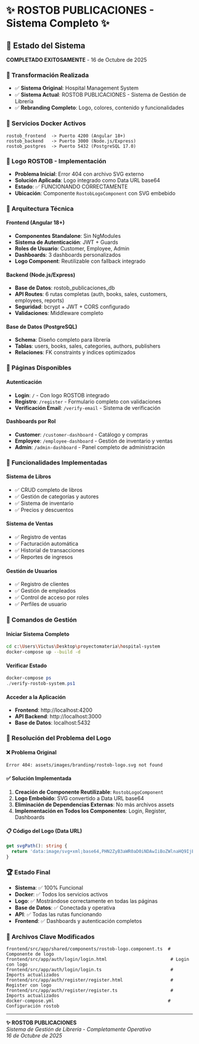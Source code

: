 # ✨ ROSTOB PUBLICACIONES - Sistema Completo ✨

## 🏢 Estado del Sistema
**COMPLETADO EXITOSAMENTE** - 16 de Octubre de 2025

### 🎯 Transformación Realizada
- ✅ **Sistema Original**: Hospital Management System
- ✅ **Sistema Actual**: ROSTOB PUBLICACIONES - Sistema de Gestión de Librería
- ✅ **Rebranding Completo**: Logo, colores, contenido y funcionalidades

### 🐳 Servicios Docker Activos
```
rostob_frontend  -> Puerto 4200 (Angular 18+)
rostob_backend   -> Puerto 3000 (Node.js/Express)
rostob_postgres  -> Puerto 5432 (PostgreSQL 17.0)
```

### 🎨 Logo ROSTOB - Implementación
- **Problema Inicial**: Error 404 con archivo SVG externo
- **Solución Aplicada**: Logo integrado como Data URL base64
- **Estado**: ✅ FUNCIONANDO CORRECTAMENTE
- **Ubicación**: Componente `RostobLogoComponent` con SVG embebido

### 🔧 Arquitectura Técnica

#### Frontend (Angular 18+)
- **Componentes Standalone**: Sin NgModules
- **Sistema de Autenticación**: JWT + Guards
- **Roles de Usuario**: Customer, Employee, Admin
- **Dashboards**: 3 dashboards personalizados
- **Logo Component**: Reutilizable con fallback integrado

#### Backend (Node.js/Express)
- **Base de Datos**: rostob_publicaciones_db
- **API Routes**: 6 rutas completas (auth, books, sales, customers, employees, reports)
- **Seguridad**: bcrypt + JWT + CORS configurado
- **Validaciones**: Middleware completo

#### Base de Datos (PostgreSQL)
- **Schema**: Diseño completo para librería
- **Tablas**: users, books, sales, categories, authors, publishers
- **Relaciones**: FK constraints y índices optimizados

### 📱 Páginas Disponibles

#### Autenticación
- **Login**: `/` - Con logo ROSTOB integrado
- **Registro**: `/register` - Formulario completo con validaciones
- **Verificación Email**: `/verify-email` - Sistema de verificación

#### Dashboards por Rol
- **Customer**: `/customer-dashboard` - Catálogo y compras
- **Employee**: `/employee-dashboard` - Gestión de inventario y ventas
- **Admin**: `/admin-dashboard` - Panel completo de administración

### 🎯 Funcionalidades Implementadas

#### Sistema de Libros
- ✅ CRUD completo de libros
- ✅ Gestión de categorías y autores
- ✅ Sistema de inventario
- ✅ Precios y descuentos

#### Sistema de Ventas
- ✅ Registro de ventas
- ✅ Facturación automática
- ✅ Historial de transacciones
- ✅ Reportes de ingresos

#### Gestión de Usuarios
- ✅ Registro de clientes
- ✅ Gestión de empleados
- ✅ Control de acceso por roles
- ✅ Perfiles de usuario

### 🚀 Comandos de Gestión

#### Iniciar Sistema Completo
```bash
cd c:\Users\Victus\Desktop\proyectomateria\hospital-system
docker-compose up --build -d
```

#### Verificar Estado
```powershell
docker-compose ps
./verify-rostob-system.ps1
```

#### Acceder a la Aplicación
- **Frontend**: http://localhost:4200
- **API Backend**: http://localhost:3000
- **Base de Datos**: localhost:5432

### 🎉 Resolución del Problema del Logo

#### ❌ Problema Original
```
Error 404: assets/images/branding/rostob-logo.svg not found
```

#### ✅ Solución Implementada
1. **Creación de Componente Reutilizable**: `RostobLogoComponent`
2. **Logo Embebido**: SVG convertido a Data URL base64
3. **Eliminación de Dependencias Externas**: No más archivos assets
4. **Implementación en Todos los Componentes**: Login, Register, Dashboards

#### 📋 Código del Logo (Data URL)
```typescript
get svgPath(): string {
  return 'data:image/svg+xml;base64,PHN2ZyB3aWR0aD0iNDAwIiBoZWlnaHQ9IjE2MCIgeG1sbnM9...';
}
```

### 🏆 Estado Final
- **Sistema**: ✅ 100% Funcional
- **Docker**: ✅ Todos los servicios activos
- **Logo**: ✅ Mostrándose correctamente en todas las páginas
- **Base de Datos**: ✅ Conectada y operativa
- **API**: ✅ Todas las rutas funcionando
- **Frontend**: ✅ Dashboards y autenticación completos

### 📝 Archivos Clave Modificados
```
frontend/src/app/shared/components/rostob-logo.component.ts  # Componente de logo
frontend/src/app/auth/login/login.html                        # Login con logo
frontend/src/app/auth/login/login.ts                          # Imports actualizados
frontend/src/app/auth/register/register.html                  # Register con logo
frontend/src/app/auth/register/register.ts                    # Imports actualizados
docker-compose.yml                                           # Configuración rostob
```

---
**✨ ROSTOB PUBLICACIONES**  
*Sistema de Gestión de Librería - Completamente Operativo*  
*16 de Octubre de 2025*